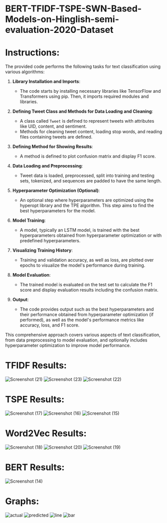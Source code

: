 # BERT-TFIDF-TSPE-SWN-Based-Models-on-Hinglish-semi-evaluation-2020-Dataset

# Instructions:
The provided code performs the following tasks for text classification using various algorithms:

1. **Library Installation and Imports**:
   - The code starts by installing necessary libraries like TensorFlow and Transformers using pip. Then, it imports required modules and libraries.

2. **Defining Tweet Class and Methods for Data Loading and Cleaning**:
   - A class called `Tweet` is defined to represent tweets with attributes like UID, content, and sentiment.
   - Methods for cleaning tweet content, loading stop words, and reading files containing tweets are defined.

3. **Defining Method for Showing Results**:
   - A method is defined to plot confusion matrix and display F1 score.

4. **Data Loading and Preprocessing**:
   - Tweet data is loaded, preprocessed, split into training and testing sets, tokenized, and sequences are padded to have the same length.

5. **Hyperparameter Optimization (Optional)**:
   - An optional step where hyperparameters are optimized using the hyperopt library and the TPE algorithm. This step aims to find the best hyperparameters for the model.

6. **Model Training**:
   - A model, typically an LSTM model, is trained with the best hyperparameters obtained from hyperparameter optimization or with predefined hyperparameters.

7. **Visualizing Training History**:
   - Training and validation accuracy, as well as loss, are plotted over epochs to visualize the model's performance during training.

8. **Model Evaluation**:
   - The trained model is evaluated on the test set to calculate the F1 score and display evaluation results including the confusion matrix.

9. **Output**:
   - The code provides output such as the best hyperparameters and their performance obtained from hyperparameter optimization (if performed), as well as the model's performance metrics like accuracy, loss, and F1 score.

This comprehensive approach covers various aspects of text classification, from data preprocessing to model evaluation, and optionally includes hyperparameter optimization to improve model performance.

# TFIDF Results:
![Screenshot (21)](https://github.com/ArsalMirza007/BERT-TF-IDF-TSPE-SWN-Based-Models-on-Hinglish-semi-evaluation-2020-Dataset/assets/121928372/64167b52-3bef-4322-a1d2-c271245cab11)
![Screenshot (23)](https://github.com/ArsalMirza007/BERT-TF-IDF-TSPE-SWN-Based-Models-on-Hinglish-semi-evaluation-2020-Dataset/assets/121928372/9389d90f-e490-415f-98c3-7ab3c3ea346d)
![Screenshot (22)](https://github.com/ArsalMirza007/BERT-TF-IDF-TSPE-SWN-Based-Models-on-Hinglish-semi-evaluation-2020-Dataset/assets/121928372/e2a0bf04-7bfa-4ace-991d-a2d4121da169)

# TSPE Results:
![Screenshot (17)](https://github.com/ArsalMirza007/BERT-TF-IDF-TSPE-SWN-Based-Models-on-Hinglish-semi-evaluation-2020-Dataset/assets/121928372/0516ffb7-3b6a-47c6-affc-0316a4e4ac9a)
![Screenshot (16)](https://github.com/ArsalMirza007/BERT-TF-IDF-TSPE-SWN-Based-Models-on-Hinglish-semi-evaluation-2020-Dataset/assets/121928372/99280fb7-f645-4769-aa2b-7dbf22950fb8)
![Screenshot (15)](https://github.com/ArsalMirza007/BERT-TF-IDF-TSPE-SWN-Based-Models-on-Hinglish-semi-evaluation-2020-Dataset/assets/121928372/dad3fc07-ea37-4781-a6d5-d4a56add5c85)

# Word2Vec Results:
![Screenshot (18)](https://github.com/ArsalMirza007/BERT-TF-IDF-TSPE-SWN-Based-Models-on-Hinglish-semi-evaluation-2020-Dataset/assets/121928372/92a780f2-6787-45a5-88c9-a959adc294ca)
![Screenshot (20)](https://github.com/ArsalMirza007/BERT-TF-IDF-TSPE-SWN-Based-Models-on-Hinglish-semi-evaluation-2020-Dataset/assets/121928372/4cc6c1ae-aaad-46fa-b484-dbeb20070892)
![Screenshot (19)](https://github.com/ArsalMirza007/BERT-TF-IDF-TSPE-SWN-Based-Models-on-Hinglish-semi-evaluation-2020-Dataset/assets/121928372/3bd740bf-5dd2-4af1-a42f-9389c9c5c6d7)

# BERT Results:
![Screenshot (14)](https://github.com/ArsalMirza007/BERT-TF-IDF-TSPE-SWN-Based-Models-on-Hinglish-semi-evaluation-2020-Dataset/assets/121928372/ea8ca343-28ea-471e-b96a-90b28797b48b)


# Graphs:

![actual](https://github.com/ArsalMirza007/BERT-TF-IDF-TSPE-SWN-Based-Models-on-Hinglish-semi-evaluation-2020-Dataset/assets/121928372/3bfc57c2-9b4e-4a17-9257-a28d9e4d5472)
![predicted](https://github.com/ArsalMirza007/BERT-TF-IDF-TSPE-SWN-Based-Models-on-Hinglish-semi-evaluation-2020-Dataset/assets/121928372/5bf0f212-77a2-466c-afd4-c456386b9260)
![line](https://github.com/ArsalMirza007/BERT-TF-IDF-TSPE-SWN-Based-Models-on-Hinglish-semi-evaluation-2020-Dataset/assets/121928372/228a925c-948c-47c6-bd0f-5e9bbc622743)
![bar](https://github.com/ArsalMirza007/BERT-TF-IDF-TSPE-SWN-Based-Models-on-Hinglish-semi-evaluation-2020-Dataset/assets/121928372/49b9380f-715d-4992-ac1a-a745f11f8e65)
